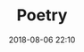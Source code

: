 ---
title: "Poetry"
date: 2018-08-06 22:10
image: /assets/images/projects/poetry.png
headerImage: true
projects: true
hidden: true # don't count this post in blog pagination
description: A progressive web app utilising PoetryDb Api to explore poetry.
category: project
technology: Javascript 
externalLink: https://wang0nya.github.io/poetry/
---